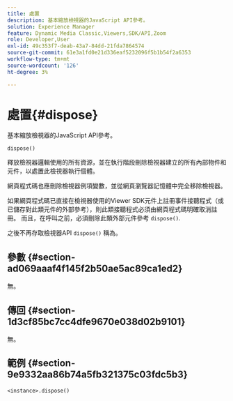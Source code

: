 ```yaml
---
title: 處置
description: 基本縮放檢視器的JavaScript API參考。
solution: Experience Manager
feature: Dynamic Media Classic,Viewers,SDK/API,Zoom
role: Developer,User
exl-id: 49c353f7-deab-43a7-84dd-21fda7864574
source-git-commit: 61e3a1fd0e21d336eaf5232096f5b1b54f2a6353
workflow-type: tm+mt
source-wordcount: '126'
ht-degree: 3%

---
```


# 處置{#dispose}

基本縮放檢視器的JavaScript API參考。

`dispose()`

釋放檢視器邏輯使用的所有資源，並在執行階段刪除檢視器建立的所有內部物件和元件，以處置此檢視器執行個體。

網頁程式碼也應刪除檢視器例項變數，並從網頁瀏覽器記憶體中完全移除檢視器。

如果網頁程式碼已直接在檢視器使用的Viewer SDK元件上註冊事件接聽程式（或已儲存對此類元件的外部參考），則此類接聽程式必須由網頁程式碼明確取消註冊。 而且，在呼叫之前，必須刪除此類外部元件參考 `dispose()`.

之後不再存取檢視器API `dispose()` 稱為。

## 參數 {#section-ad069aaaf4f145f2b50ae5ac89ca1ed2}

無。

## 傳回 {#section-1d3cf85bc7cc4dfe9670e038d02b9101}

無。

## 範例 {#section-9e9332aa86b74a5fb321375c03fdc5b3}

```
<instance>.dispose()
```

